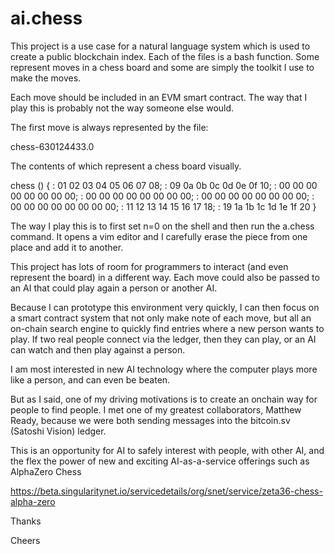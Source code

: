 # ai.chess

This project is a use case for a natural language system
which is used to create a public blockchain index. Each of the
files is a bash function. Some represent moves in a chess board
and some are simply the toolkit I use to make the moves. 

Each move should be included in an EVM smart contract. The
way that I play this is probably not the way someone else
would. 

The first move is always represented by the file:

chess-630124433.0

The contents of which represent a chess board visually.

chess () 
{ 
    : 01 02 03 04 05 06 07 08;
    : 09 0a 0b 0c 0d 0e 0f 10;
    : 00 00 00 00 00 00 00 00;
    : 00 00 00 00 00 00 00 00;
    : 00 00 00 00 00 00 00 00;
    : 00 00 00 00 00 00 00 00;
    : 11 12 13 14 15 16 17 18;
    : 19 1a 1b 1c 1d 1e 1f 20
}

The way I play this is to first set n=0 on the shell
and then run the a.chess command. It opens a vim editor
and I carefully erase the piece from one place and
add it to another. 

This project has lots of room for programmers to interact (and
even represent the board) in a different way. Each move could
also be passed to an AI that could play again a person or another 
AI. 

Because I can prototype this environment very quickly, I can then
focus on a smart contract system that not only make note of each
move, but all an on-chain search engine to quickly find entries
where a new person wants to play. If two real people connect via
the ledger, then they can play, or an AI can watch and then
play against a person.

I am most interested in new AI technology where the computer 
plays more like a person, and can even be beaten.

But as I said, one of my driving motivations is to create an 
onchain way for people to find people. I met one of my greatest
collaborators, Matthew Ready, because we were both sending
messages into the bitcoin.sv (Satoshi Vision) ledger.

This is an opportunity for AI to safely interest with people, with
other AI, and the flex the power of new and exciting AI-as-a-service
offerings such as AlphaZero Chess 

https://beta.singularitynet.io/servicedetails/org/snet/service/zeta36-chess-alpha-zero

Thanks 


Cheers


